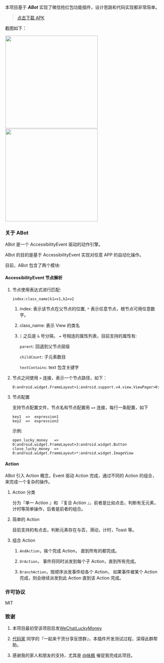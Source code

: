本项目基于 ***ABot*** 实现了微信抢红包功能插件，设计思路和代码实现都非常简单。

> [点击下载 APK](https://raw.githubusercontent.com/liaohuqiu/abot-lucky-money/master/art/app-debug.apk)

截图如下：

<div>
    <img src='https://raw.githubusercontent.com/liaohuqiu/abot-lucky-money/master/art/1.gif' width="300px" style='border: #f1f1f1 solid 1px'/>
    <img src='https://raw.githubusercontent.com/liaohuqiu/abot-lucky-money/master/art/2.gif' width="300px" style='border: #f1f1f1 solid 1px'/>
</div>

### 关于 ABot

ABot 是一个 AccessibilityEvent 驱动的动作引擎。

ABot 的目的是基于 AccessibilityEvent 实现对任意 APP 的自动化操作。

目前，ABot 包含了两个模块:

####  AccessibilityEvent 节点解析

1. 节点使用表达式进行匹配:

    ```
    index:class_name|k1=v1,k2=v2
    ```

    1. index: 表示该节点在父节点的位置, `*` 表示任意节点，根节点可用任意数字。

    2. class_name: 表示 View 的类名

    2. `|` 之后是 `&` 号分隔， `=` 号相连的属性列表，目前支持的属性有:

        `parent`: 回退到父节点层级

        `childCount`: 子元素数目

        `textContains`: text 包含关键字

2. 节点之间使用 `>` 连接，表示一个节点路径，如下：

    ```
    0:android.widget.FrameLayout>1:android.support.v4.view.ViewPager>0:android.widget.ListView>*:android.widget.LinearLayout`
    ```

3. 节点配置

    支持节点配置文件，节点名和节点配置用 `=>` 连接，每行一条配置，如下

    ```
    key1  =>  expression1
    key2  =>  expression2
    ```

    示例:

    ```
    open_lucky_money   =>  0:android.widget.FrameLayout>3:android.widget.Button
    close_lucky_money  =>  0:android.widget.FrameLayout>*:android.widget.ImageView
    ```

####  Action

ABot 引入 Action 概念，Event 驱动 Action 完成，通过不同的 Action 的组合，来完成一个复杂的操作。

1. Action 分类

    分为『单一 Action 』和 『复合 Action 』，前者是比如点击，判断有无元素，计时等简单操作，后者是前者的组合。

2. 简单的 Action

   目前支持的有点击，判断元素存在与否，滑动，计时，Toast 等。

3. 组合 Action

    1.  `AndAction`，挨个完成 Action， 直到所有的都完成。

    2.  `OrAction`， 事件将同时派发到每个子 Action，直到所有完成。

    3.  `BranchAction`，按顺序派发事件给各个 Action， 如果事件被某个 Action 完成，则会继续派发到此 Action 直到该 Action 完成。


### 许可协议

MIT

### 致谢

1.  本项目最初受该项目启发[WeChatLuckyMoney](https://github.com/geeeeeeeeek/WeChatLuckyMoney)

2.  [代码家]() 同学的『一起来干货分享反馈群』，本插件开发测试过程，深得此群帮助。

3.  感谢我的家人和朋友的支持，尤其是 [@咏枫]() 催促我完成此项目。
